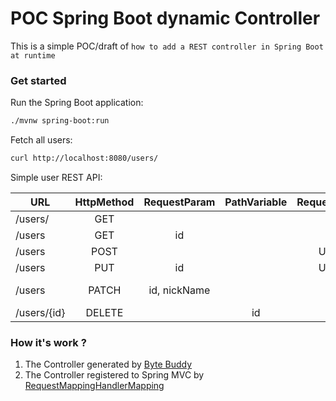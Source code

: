 # POC Spring Boot dynamic Controller

This is a simple POC/draft of `how to add a REST controller in Spring Boot at runtime`

### Get started

Run the Spring Boot application:
```bash
./mvnw spring-boot:run
```
Fetch all users:
```bash
curl http://localhost:8080/users/
```
Simple user REST API:

| URL           | HttpMethod           | RequestParam  | PathVariable | RequestBody | ResponseBody | Description     |
| ------------- |:--------------------:|:-------------:|:------------:|:-----------:|:------------:|----------------:|
| /users/       | GET                  |               |              |             |  List(User)  | get all         |
| /users        | GET                  |      id       |              |             |      User    | get by id       |   
| /users        | POST                 |               |              |    User     |              | save            |
| /users        | PUT                  |      id       |              |    User     |              | update          |
| /users        | PATCH                | id, nickName  |              |             |              | update nickName |
| /users/{id}   | DELETE               |               |      id      |             |              | delete          |   

### How it's work ?

1. The Controller generated by [Byte Buddy](https://bytebuddy.net)
2. The Controller registered to Spring MVC by [RequestMappingHandlerMapping](https://docs.spring.io/spring/docs/current/javadoc-api/org/springframework/web/servlet/mvc/method/annotation/RequestMappingHandlerMapping.html)

